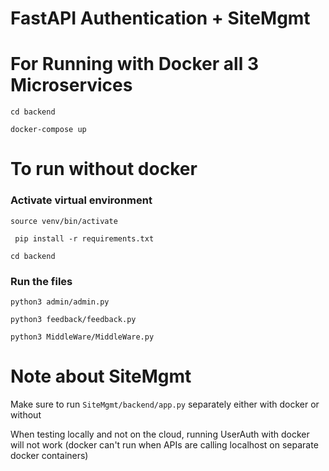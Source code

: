 # FastAPI Authentication + SiteMgmt

# For Running with Docker all 3 Microservices
```cd backend```

```docker-compose up```

# To run without docker
### Activate virtual environment
```source venv/bin/activate```

``` pip install -r requirements.txt```

``` cd backend ```

### Run the files

```python3 admin/admin.py ```

```python3 feedback/feedback.py```

```python3 MiddleWare/MiddleWare.py ```

# Note about SiteMgmt
Make sure to run ```SiteMgmt/backend/app.py``` separately either with docker or without

When testing locally and not on the cloud, running UserAuth with docker will not work (docker can't run when APIs are calling localhost on separate docker containers)


